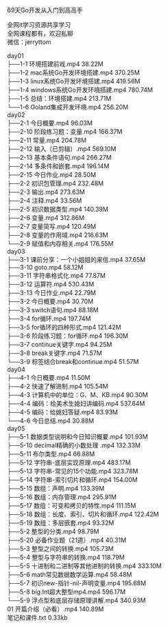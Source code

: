 69天Go开发从入门到高高手

全网it学习资源共享学习<br>全网课程都有，欢迎私聊<br>微信：jerryttom<br>

day01<br> ├──1-1 环境搭建前戏.mp4 38.22M<br> ├──1-2 mac系统Go开发环境搭建.mp4 370.25M<br> ├──1-3 linux系统Go开发环境搭建.mp4 419.56M<br> ├──1-4 windows系统Go开发环境搭建.mp4 780.74M<br> ├──1-5 总结：环境搭建.mp4 213.71M<br> └──1-6 Goland集成开发环境.mp4 256.20M<br> day02<br> ├──2-1 今日概要.mp4 96.03M<br> ├──2-10 阶段练习题：变量.mp4 166.37M<br> ├──2-11 常量.mp4 204.78M<br> ├──2-12 输入（已剪辑）.mp4 569.10M<br> ├──2-13 基本条件语句.mp4 266.27M<br> ├──2-14 多条件和嵌套.mp4 196.14M<br> ├──2-15 今日作业.mp4 28.50M<br> ├──2-2 初识包管理.mp4 232.48M<br> ├──2-3 输出.mp4 273.63M<br> ├──2-4 注释.mp4 33.56M<br> ├──2-5 初识数据类型.mp4 140.39M<br> ├──2-6 变量.mp4 312.86M<br> ├──2-7 变量简写.mp4 120.49M<br> ├──2-8 变量的作用域.mp4 216.63M<br> └──2-9 赋值和内存相关.mp4 176.55M<br> day03<br> ├──3-1 课前分享：一个小姐姐的来信.mp4 37.65M<br> ├──3-10 goto.mp4 58.12M<br> ├──3-11 字符串格式化.mp4 77.87M<br> ├──3-12 运算符.mp4 530.43M<br> ├──3-13 今日作业.mp4 22.79M<br> ├──3-2 今日概要.mp4 30.70M<br> ├──3-3 switch语句.mp4 88.18M<br> ├──3-4 for循环.mp4 197.74M<br> ├──3-5 for循环的四种形式.mp4 121.42M<br> ├──3-6 阶段练习题：for循环.mp4 196.30M<br> ├──3-7 continue关键字.mp4 94.25M<br> ├──3-8 break关键字.mp4 71.57M<br> └──3-9 标签结合break和continue.mp4 51.57M<br> day04<br> ├──4-1 今日概要.mp4 11.50M<br> ├──4-2 快速了解进制.mp4 105.54M<br> ├──4-3 计算机中的单位：G、M、KB.mp4 90.30M<br> ├──4-4 编码：给美术生媳妇讲编码.mp4 537.64M<br> ├──4-5 编码：给媳妇答疑.mp4 83.93M<br> └──4-6 今日总结.mp4 30.88M<br> day05<br> ├──5-1 数据类型说明和今日知识概要.mp4 101.93M<br> ├──5-10 decimal精确的小数处理 .mp4 132.33M<br> ├──5-11 布尔类型.mp4 66.88M<br> ├──5-12 字符串-底层实现原理.mp4 483.17M<br> ├──5-13 字符串-常见的15个功能.mp4 323.78M<br> ├──5-14 字符串-索引切片和循环.mp4 154.00M<br> ├──5-15 数组：声明.mp4 133.39M<br> ├──5-16 数组：内存管理.mp4 295.91M<br> ├──5-17 数组：可变和拷贝的特性.mp4 111.15M<br> ├──5-18 数组：长度、索引、切片和循环.mp4 122.42M<br> ├──5-19 数组：多层嵌套.mp4 93.32M<br> ├──5-2 整型的分类.mp4 98.79M<br> ├──5-20 必备作业题（21道）.mp4 40.31M<br> ├──5-3 整型之间的转换.mp4 105.73M<br> ├──5-4 整型与字符串的转换.mp4 118.79M<br> ├──5-5 十进制和二进制等其他进制的转换.mp4 333.10M<br> ├──5-6 math常见数据数学运算.mp4 58.48M<br> ├──5-7 初识new-指针-nil-声明变量.mp4 195.68M<br> ├──5-8 big.Int超大整型mp4.mp4 596.17M<br> └──5-9 浮点型和底层存储原理讲解.mp4 340.93M<br> 01 开篇介绍（必看）.mp4 140.89M<br> 笔记和课件.txt 0.33kb